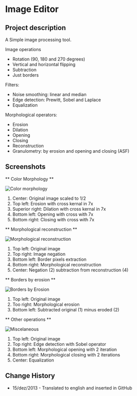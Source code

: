 Image Editor
============

Project description
-------------------

A Simple image processing tool.

Image operations

- Rotation (90, 180 and 270 degrees)
- Vertical and horizontal flipping
- Subtraction
- Just borders

Filters:

- Noise smoothing: linear and median
- Edge detection: Prewitt, Sobel and Laplace
- Equalization

Morphological operators:
- Erosion
- Dilation
- Opening
- Closing
- Reconstruction
- Granulometry: by erosion and opening and closing (ASF)

Screenshots
-----------

** Color Morphology **

![Color morphology](https://fbcdn-sphotos-e-a.akamaihd.net/hphotos-ak-ash2/317062_1964235916858_1651335977_n.jpg)
 1. Center: Original image scaled to 1/2
 2. Top left: Erosion with cross kernal in 7x
 3. Superior right: Dilation with cross kernal in 7x
 4. Bottom left: Opening with cross with 7x
 5. Bottom right: Closing with cross with 7x

** Morphological reconstruction **

![Morphological reconstruction](https://fbcdn-sphotos-a-a.akamaihd.net/hphotos-ak-ash2/310260_1964246717128_1334630950_n.jpg)
 1. Top left: Original image
 2. Top right: Image negation
 3. Bottom left: Border pixels extraction
 4. Bottom right: Morphological reconstruction
 5. Center: Negation (2) subtraction from reconstruction (4)

** Borders by erosion **

![Borders by Erosion](https://fbcdn-sphotos-b-a.akamaihd.net/hphotos-ak-prn1/301235_1964252037261_1233256122_n.jpg)
 1. Top left: Original image
 2. Too right: Morphological erosion
 3. Bottom left: Subtracted original (1) minus eroded (2)

** Other operations **

![Miscelaneous](https://fbcdn-sphotos-f-a.akamaihd.net/hphotos-ak-frc3/287228_1836338199495_8089762_o.jpg)
 1. Top left: Original image
 2. Top right: Edge detection with Sobel operator
 3. Bottom left: Morphological opening with 2 iteration
 4. Bottom right: Morphological closing with 2 iterations
 5. Center: Equalization

Change History
--------------

- 15/dez/2013 - Translated to english and inserted in GitHub